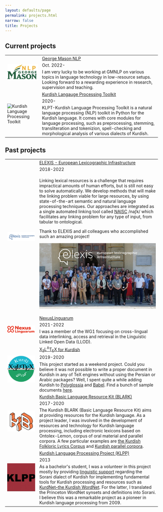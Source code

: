 ```yaml
---
layout: defaults/page
permalink: projects.html
narrow: false
title: Projects
---
```



<html>
<head>
		<style>
		.revcap {
		display: inline-block;
		text-transform: uppercase;
		-webkit-transform: rotateY(180deg);
		-moz-transform: rotateY(180deg);
		-ms-transform: rotateY(180deg);
		transform: rotateY(180deg);
		}
		</style>
</head>

<body>
<h2>Current projects</h2>

<div class="container">
  <div class="row">
    <div class="col-12">
		<table class="table table-image table-responsive">
		  <tbody>
		  	<tr>
		      <td class="w-25" rowspan="3">
			      <img src="/docs/images/gmnlp.png" class="img-fluid img-thumbnail" alt="GMNLP logo">
		      </td>
		      <td><a href="https://nlp.cs.gmu.edu/" target="_blank">George Mason NLP</a></td>
		    </tr>
		      <tr>
			    <td>Oct. 2022-</td>
			  </tr>
			  <tr>
			    <td>I am very lucky to be working at GMNLP on various topics in language technology in low-resource setups. Looking forward to a rewarding experience in research, supervision and teaching.</td>
			  </tr>
			  <tr>
		      <td class="w-25" rowspan="3">
			      <img src="https://raw.githubusercontent.com/sinaahmadi/klpt/master/docs/img/KLPT_logo.png" class="img-fluid img-thumbnail" alt="Kurdish Language Processing Toolkit">
		      </td>
		      <td><a href="https://github.com/sinaahmadi/klpt" target="_blank">Kurdish Langauge Processing Toolkit</a></td>
		    </tr>
		    <tr>
			    <td>2020-</td>
			 </tr>
			  <tr>
			    <td>KLPT-Kurdish Language Processing Toolkit is a natural language processing (NLP) toolkit in Python for the Kurdish language. It comes with core modules for language processing, such as preprocessing, stemming, transliteration and tokenizion, spell-checking and morphological analysis of various dialects of Kurdish.</td>
			  </tr>
		  </tbody>
		</table>   
    </div>
  </div>
</div>



<h2>Past projects</h2>

<div class="container">
  <div class="row">
    <div class="col-12">
		<table class="table table-image table-responsive">
		  <tbody>
		  	<tr>
		      <td class="w-25" rowspan="3">
			      <img src="/docs/images/elexis_logo.jpeg" class="img-fluid img-thumbnail" alt="ELEXIS logo">
		      </td>
		      <td><a href="https://elex.is" target="_blank">ELEXIS - European Lexicographic Infrastructure</a></td>
		    </tr>
		    <tr>
			    <td>2018-2022</td>
			  </tr>
			  <tr>
			    <td>
			    	<p>
			    		Linking lexical resources is a challenge that requires impractical amounts of human efforts, but is still not easy to solve automatically. We develop methods that will make the linking problem viable for large resources, by using state-of-the-art semantic and natural language processing techniques. Our approaches are integrated as a single automated linking tool called <a href="https://github.com/insight-centre/naisc" target="_blank">NAISC</a> /naʃk/ which facilitates any linking problem for any type of input, from tabular to ontological.
						</p>
						<p>Thank to ELEXIS and all colleagues who accomplished such an amazing project!</p>
						<p><a href="/docs/pictures/ELEXIS_last_meeting.jpg" target="_blank"><img src="/docs/pictures/ELEXIS_last_meeting.jpg" class="img-fluid img-thumbnail" alt="ELEXIS last meeting Florece 2022"></a></p>
					</td>
			  </tr>
		  	<tr>
		      <td class="w-25" rowspan="3">
			      <img src="/docs/images/Nexus-Linguarum_Web-Logo-head-08.png" class="img-fluid img-thumbnail" alt="NexusLinguarum logo">
		      </td>
		      <td><a href="https://nexuslinguarum.eu/" target="_blank">NexusLinguarum</a></td>
		    </tr>
		    <tr>
			    <td>2021-2022</td>
			 </tr>
			  <tr>
			    <td>I was a member of the WG1 focusing on cross-lingual data interlinking, access and retrieval in the Linguistic Linked Open Data (LLOD).</td>
			  </tr>
		  	<tr>
		      <td class="w-25" rowspan="3">
			      <img src="/docs/images/Kurdish_XeLaTeX_logo.png" class="img-fluid img-thumbnail" alt="Kurdish XeLaTeX logo">
		      </td>
		      <td><a href="https://kurdishxelatex.github.io/" target="_blank"><span class="latex">X<sub>Ǝ</sub>L<sup>A</sup>T<sub>E</sub>X</span> for Kurdish</a></td>
		    </tr>
		    <tr>
			    <td>2019-2020</td>
			 </tr>
			  <tr>
			    <td>This project started as a weekend project. Could you believe it was not possible to write a proper document in Kurdish in any of TeX engines without using the Persian or Arabic packages? Well, I spent quite a while adding Kurdish to <a href="https://github.com/reutenauer/polyglossia" target="_blank">Polyglossia</a> and <a href="https://github.com/latex3/babel/" target="_blank">Babel</a>. Find a bunch of sample documents <a href="https://github.com/KurdishXeLaTeX/Support" target="_blank">here</a>.</td>
			  </tr>
		    <tr>
		      <td class="w-25" rowspan="3">
			      <img src="/docs/images/kb_logo.png" class="img-fluid img-thumbnail" alt="Kurdish-BLARK logo">
		      </td>
		      <td><a href="https://kurdishblark.github.io/" target="_blank">Kurdish Basic Language Resource Kit (BLARK)</a></td>
		    </tr>
			<tr>
			    <td>2017-2020</td>
			</tr>
			<tr>
			<td>
				The Kurdish BLARK (Basic Language Resource Kit) aims at providing resources for the Kurdish language. As a project leader, I was involved in the development of resources and technology for Kurdish language processing, including electronic lexicons based on Ontolex-Lemon, corpus of oral material and parallel corpora. A few particular examples are <a href="https://kurdishblark.github.io/KurdishLyricsCorpus/" target="_blank">the Kurdish Folkloric Lyrics Corpus</a> and <a href="https://github.com/KurdishBLARK/InterdialectCorpus" target="_blank">Kurdish parallel corpora</a>.</td>
			</tr>
		     <tr>
		      <td class="w-25" rowspan="3">
			      <img src="/docs/images/klpp.jpg" class="img-fluid img-thumbnail" alt="KLPP logo">
		      </td>
		      <td><a href="http://klpp.github.io/" target="_blank">Kurdish Language Processing Project (KLPP)</a></td>
		    </tr>
		    <tr>
			    <td>2013</td>
			</tr>
			<tr>
				<td>As a bachelor's student, I was a volunteer in this project mostly by providing <a href="https://wiki.apertium.org/wiki/Sorani" target="_blank">linguistic support</a> regarding the Sorani dialect of Kurdish for implementing fundamental tools for Kurdish processing and resources such as <a href="https://github.com/klpp/kurdnet" target="_blank">KurdNet–the Kurdish WordNet</a>. For the latter, I translated the Princeton WordNet synsets and definitions into Sorani. I believe this was a remarkable project as a pioneer in Kurdish language processing from 2009.</td>
			</tr>
		  </tbody>
		</table>   
    </div>
  </div>
</div>
 


</body>

